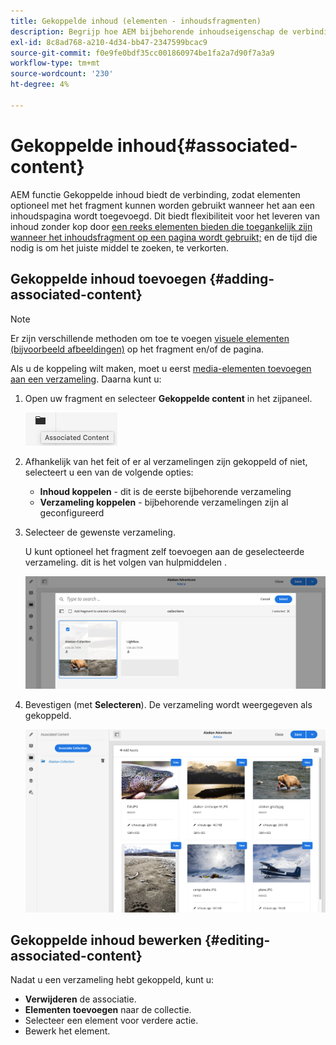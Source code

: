 ```yaml
---
title: Gekoppelde inhoud (elementen - inhoudsfragmenten)
description: Begrijp hoe AEM bijbehorende inhoudseigenschap de verbinding verstrekt zodat de activa facultatief met het fragment kunnen worden gebruikt.
exl-id: 8c8ad768-a210-4d34-bb47-2347599bcac9
source-git-commit: f0e9fe0bdf35cc001860974be1fa2a7d90f7a3a9
workflow-type: tm+mt
source-wordcount: '230'
ht-degree: 4%

---
```


# Gekoppelde inhoud{#associated-content}

AEM functie Gekoppelde inhoud biedt de verbinding, zodat elementen optioneel met het fragment kunnen worden gebruikt wanneer het aan een inhoudspagina wordt toegevoegd. Dit biedt flexibiliteit voor het leveren van inhoud zonder kop door [een reeks elementen bieden die toegankelijk zijn wanneer het inhoudsfragment op een pagina wordt gebruikt;](/help/sites-cloud/authoring/fundamentals/content-fragments.md#using-associated-content) en de tijd die nodig is om het juiste middel te zoeken, te verkorten.

## Gekoppelde inhoud toevoegen {#adding-associated-content}

>[!NOTE]
>
>Er zijn verschillende methoden om toe te voegen [visuele elementen (bijvoorbeeld afbeeldingen)](/help/assets/content-fragments/content-fragments.md#fragments-with-visual-assets) op het fragment en/of de pagina.

Als u de koppeling wilt maken, moet u eerst [media-elementen toevoegen aan een verzameling](/help/assets/manage-collections.md). Daarna kunt u:

1. Open uw fragment en selecteer **Gekoppelde content** in het zijpaneel.

   ![Gekoppelde inhoud](assets/cfm-assoc-content-01.png)

1. Afhankelijk van het feit of er al verzamelingen zijn gekoppeld of niet, selecteert u een van de volgende opties:

   * **Inhoud koppelen** - dit is de eerste bijbehorende verzameling
   * **Verzameling koppelen** - bijbehorende verzamelingen zijn al geconfigureerd

1. Selecteer de gewenste verzameling.

   U kunt optioneel het fragment zelf toevoegen aan de geselecteerde verzameling. dit is het volgen van hulpmiddelen .

   ![Verzameling selecteren](assets/cfm-assoc-content-02.png)

1. Bevestigen (met **Selecteren**). De verzameling wordt weergegeven als gekoppeld.

   ![cfm-6420-05](assets/cfm-assoc-content-03.png)

## Gekoppelde inhoud bewerken {#editing-associated-content}

Nadat u een verzameling hebt gekoppeld, kunt u:

* **Verwijderen** de associatie.
* **Elementen toevoegen** naar de collectie.
* Selecteer een element voor verdere actie.
* Bewerk het element.
